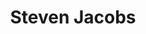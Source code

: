 ---
title: "Steven Jacobs"
link: ""
email: ""
description: "The Linode documentation library's profile page and submission listing for Steven Jacobs"
---